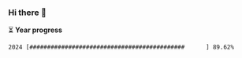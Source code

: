 ### Hi there :wave:

:hourglass_flowing_sand: **Year progress**

```txt
2024 [############################################      ] 89.62%
```
